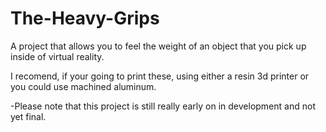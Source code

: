# The-Heavy-Grips
A project that allows you to feel the weight of an object that you pick up inside of virtual reality.

I recomend, if your going to print these, using either a resin 3d printer or you could use machined aluminum.

-Please note that this project is still really early on in development and not yet final.
